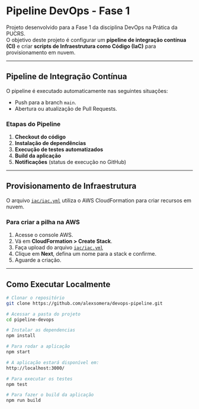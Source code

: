 # Pipeline DevOps - Fase 1

Projeto desenvolvido para a Fase 1 da disciplina DevOps na Prática da PUCRS.  
O objetivo deste projeto é configurar um **pipeline de integração contínua (CI)** e criar **scripts de Infraestrutura como Código (IaC)** para provisionamento em nuvem.

---

## Pipeline de Integração Contínua

O pipeline é executado automaticamente nas seguintes situações:
- Push para a branch `main`.
- Abertura ou atualização de Pull Requests.

### Etapas do Pipeline
1. **Checkout do código**  
2. **Instalação de dependências** 
3. **Execução de testes automatizados**  
4. **Build da aplicação**
5. **Notificações** (status de execução no GitHub)

---

## Provisionamento de Infraestrutura

O arquivo [`iac/iac.yml`](iac/iac.yml) utiliza o AWS CloudFormation para criar recursos em nuvem.  

### Para criar a pilha na AWS
1. Acesse o console AWS.
2. Vá em **CloudFormation > Create Stack**.
3. Faça upload do arquivo [`iac/iac.yml`](iac/iac.ym)
4. Clique em **Next**, defina um nome para a stack e confirme.
5. Aguarde a criação.

---

## Como Executar Localmente

```bash
# Clonar o repositório
git clone https://github.com/alexsomera/devops-pipeline.git

# Acessar a pasta do projeto
cd pipeline-devops

# Instalar as dependencias
npm install

# Para rodar a aplicação
npm start

# A aplicação estará disponível em:
http://localhost:3000/

# Para executar os testes
npm test

# Para fazer o build da aplicação
npm run build